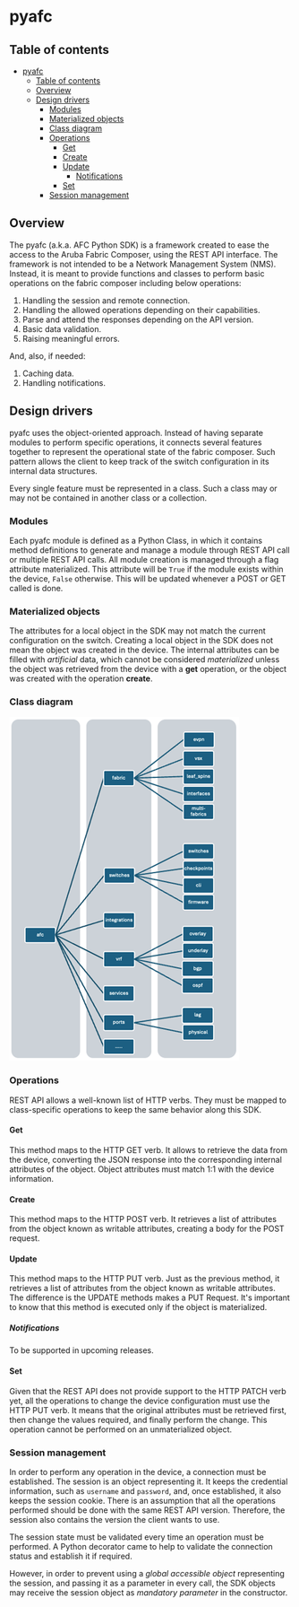 # pyafc

## Table of contents

- [pyafc](#pyafc)
  - [Table of contents](#table-of-contents)
  - [Overview](#overview)
  - [Design drivers](#design-drivers)
    - [Modules](#modules)
    - [Materialized objects](#materialized-objects)
    - [Class diagram](#class-diagram)
    - [Operations](#operations)
      - [Get](#get)
      - [Create](#create)
      - [Update](#update)
        - [Notifications](#notifications)
      - [Set](#set)
    - [Session management](#session-management)

## Overview

The pyafc (a.k.a. AFC Python SDK) is a framework created to ease the access to the Aruba Fabric Composer, using the REST API interface. The framework is not intended to be a Network Management System (NMS). Instead, it is meant to provide functions and classes to perform basic operations on the fabric composer including below operations:

1. Handling the session and remote connection.
1. Handling the allowed operations depending on their capabilities.
1. Parse and attend the responses depending on the API version.
1. Basic data validation.
1. Raising meaningful errors.

And, also, if needed:

1. Caching data.
1. Handling notifications.

## Design drivers

pyafc uses the object-oriented approach. Instead of having separate modules to perform specific operations, it connects several features together to represent the operational state of the fabric composer. Such pattern allows the client to keep track of the switch configuration in its internal data structures.

Every single feature must be represented in a class. Such a class may or may not be contained in another class or a collection.

### Modules

Each pyafc module is defined as a Python Class, in which it contains method definitions to generate and manage a module through REST API call or multiple REST API calls. All module creation is managed through a flag attribute materialized. This attribute will be `True` if the module exists within the device, `False` otherwise. This will be updated whenever a POST or GET called is done.

### Materialized objects

The attributes for a local object in the SDK may not match the current configuration on the switch. Creating a local object in the SDK does not mean the object was created in  the device. The internal attributes can be filled with _artificial_ data, which cannot be considered _materialized_ unless the object was retrieved from the device with a __get__ operation, or the object was created with the operation __create__.

### Class diagram

![Class References](Class_References.png)

### Operations

REST API allows a well-known list of HTTP verbs. They must be mapped to class-specific operations to keep the same behavior along this SDK.

#### Get

This method maps to the HTTP GET verb. It allows to retrieve the data from the device, converting the JSON response into the corresponding internal attributes of the object. Object attributes must match 1:1 with the device information.

#### Create

This method maps to the HTTP POST verb. It retrieves a list of attributes from the object known as writable attributes, creating a body for the POST request.

#### Update

This method maps to the HTTP PUT verb. Just as the previous method, it retrieves a list of attributes from the object known as writable attributes. The difference is the UPDATE methods makes a PUT Request. It's important to know that this method is executed only if the object is materialized.

##### Notifications

To be supported in upcoming releases.

#### Set

Given that the REST API does not provide support to the HTTP PATCH verb yet, all the operations to change the device configuration must use the HTTP PUT verb. It means that the original attributes must be retrieved first, then change the values required, and finally perform the change. This operation cannot be performed on an unmaterialized object.

### Session management

In order to perform any operation in the device, a connection must be established. The session is an object representing it. It keeps the credential information, such as `username` and `password`, and, once established, it also keeps the session cookie. There is an assumption that all the operations performed should be done with the same REST API version. Therefore, the session also contains the version the client wants to use. 

The session state must be validated every time an operation must be performed. A Python decorator came to help to validate the connection status and establish it if required.

However, in order to prevent using a _global accessible object_ representing the session, and passing it as a parameter in every call, the SDK objects may receive the session object as _mandatory parameter_ in the constructor.
